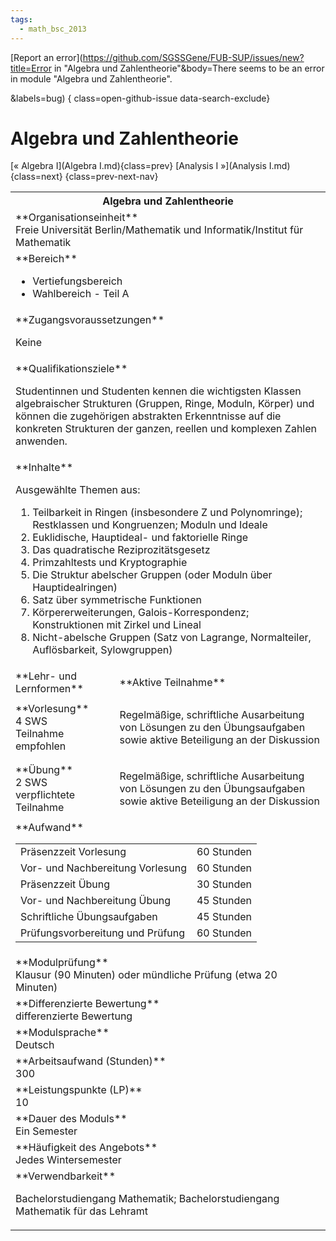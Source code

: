 ```yaml
---
tags:
  - math_bsc_2013
---
```

[Report an error](https://github.com/SGSSGene/FUB-SUP/issues/new?title=Error in "Algebra und Zahlentheorie"&body=There seems to be an error in module "Algebra und Zahlentheorie".

<Describe here a slightly more detailed description of what is wrong>&labels=bug)
{ class=open-github-issue data-search-exclude}

# Algebra und Zahlentheorie

[« Algebra I](Algebra I.md){class=prev}
[Analysis I »](Analysis I.md){class=next}
{class=prev-next-nav}

<table markdown id="moduledesc">
<tr markdown class="moduledesc_head"><th colspan="2">Algebra und Zahlentheorie </th></tr>
<tr markdown><td colspan="2">**Organisationseinheit**   <br>Freie Universität Berlin/Mathematik und Informatik/Institut für Mathematik</td></tr>

<tr markdown><td colspan="2">**Bereich**<br>


- Vertiefungsbereich
- Wahlbereich - Teil A

</td></tr>

<tr markdown><td colspan="2">**Zugangsvoraussetzungen** <br>

Keine


</td></tr>
<tr markdown><td colspan="2">**Qualifikationsziele**    <br>

Studentinnen und Studenten kennen die wichtigsten Klassen algebraischer
Strukturen (Gruppen, Ringe, Moduln, Körper) und können die zugehörigen
abstrakten Erkenntnisse auf die konkreten Strukturen der ganzen, reellen und
komplexen Zahlen anwenden.


</td></tr>
<tr markdown><td colspan="2">**Inhalte**                <br>

Ausgewählte Themen aus:

1. Teilbarkeit in Ringen (insbesondere Z und Polynomringe); Restklassen und Kongruenzen; Moduln und Ideale
2. Euklidische, Hauptideal- und faktorielle Ringe
3. Das quadratische Reziprozitätsgesetz
4. Primzahltests und Kryptographie
5. Die Struktur abelscher Gruppen (oder Moduln über Hauptidealringen)
6. Satz über symmetrische Funktionen
7. Körpererweiterungen, Galois-Korrespondenz; Konstruktionen mit Zirkel und Lineal
8. Nicht-abelsche Gruppen (Satz von Lagrange, Normalteiler, Auflösbarkeit, Sylowgruppen)


</td></tr>

<tr markdown><td>**Lehr- und Lernformen**</td><td>**Aktive Teilnahme**</td></tr>
<tr markdown><td> **Vorlesung** <br>4 SWS <br> Teilnahme empfohlen</td><td>

Regelmäßige, schriftliche Ausarbeitung von Lösungen zu den Übungsaufgaben sowie aktive Beteiligung an der Diskussion
</td></tr>
<tr markdown><td> **Übung** <br>2 SWS <br> verpflichtete Teilnahme</td><td>

Regelmäßige, schriftliche Ausarbeitung von Lösungen zu den Übungsaufgaben sowie aktive Beteiligung an der Diskussion
</td></tr>
<tr markdown><td colspan="2">**Aufwand**                <br>
<table class="aufwand_table">
<tr><td>Präsenzzeit Vorlesung</td><td>60 Stunden</td></tr>
<tr><td>Vor- und Nachbereitung Vorlesung</td><td>60 Stunden</td></tr>
<tr><td>Präsenzzeit Übung</td><td>30 Stunden</td></tr>
<tr><td>Vor- und Nachbereitung Übung</td><td>45 Stunden</td></tr>
<tr><td>Schriftliche Übungsaufgaben</td><td>45 Stunden</td></tr>
<tr><td>Prüfungsvorbereitung und Prüfung</td><td>60 Stunden</td></tr>
</table>

</td></tr>
<tr markdown><td colspan="2">**Modulprüfung**             <br>Klausur (90 Minuten) oder mündliche Prüfung (etwa 20 Minuten)


</td></tr>
<tr markdown><td colspan="2">**Differenzierte Bewertung** <br>differenzierte Bewertung

</td></tr>
<tr markdown><td colspan="2">**Modulsprache**             <br>Deutsch</td></tr>
<tr markdown><td colspan="2">**Arbeitsaufwand (Stunden)** <br>300</td></tr>
<tr markdown><td colspan="2">**Leistungspunkte (LP)**     <br>10</td></tr>
<tr markdown><td colspan="2">**Dauer des Moduls**         <br>Ein Semester</td></tr>
<tr markdown><td colspan="2">**Häufigkeit des Angebots**  <br>Jedes Wintersemester</td></tr>
<tr markdown><td colspan="2">**Verwendbarkeit**           <br>

Bachelorstudiengang Mathematik; Bachelorstudiengang Mathematik für das
Lehramt


</td></tr>

</table>
